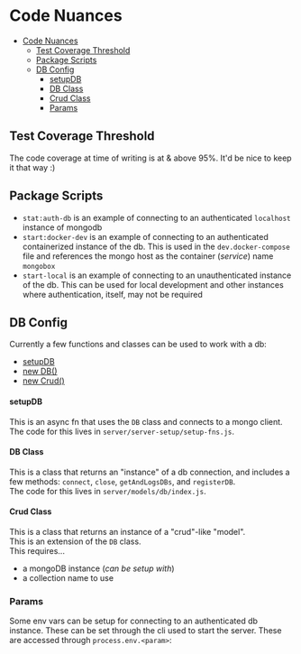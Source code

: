 # Code Nuances
- [Code Nuances](#code-nuances)
  - [Test Coverage Threshold](#test-coverage-threshold)
  - [Package Scripts](#package-scripts)
  - [DB Config](#db-config)
      - [setupDB](#setupdb)
      - [DB Class](#db-class)
      - [Crud Class](#crud-class)
    - [Params](#params)
## Test Coverage Threshold
The code coverage at time of writing is at & above 95%. It'd be nice to keep it that way :) 

## Package Scripts
- `stat:auth-db` is an example of connecting to an authenticated `localhost` instance of mongodb
- `start:docker-dev` is an example of connecting to an authenticated containerized instance of the db. This is used in the `dev.docker-compose` file and references the mongo host as the container (_service_) name `mongobox`
- `start-local` is an example of connecting to an unauthenticated instance of the db. This can be used for local development and other instances where authentication, itself, may not be required

## DB Config
Currently a few functions and classes can be used to work with a db: 
- [setupDB](#setupdb)
- [new DB()](#db-class)
- [new Crud()](#crud-class)
#### setupDB
This is an async fn that uses the `DB` class and connects to a mongo client.  
The code for this lives in `server/server-setup/setup-fns.js`.  

#### DB Class
This is a class that returns an "instance" of a db connection, and includes a few methods: `connect`, `close`, `getAndLogsDBs`, and `registerDB`.  
The code for this lives in `server/models/db/index.js`.  

#### Crud Class
This is a class that returns an instance of a "crud"-like "model".  
This is an extension of the `DB` class.  
This requires...
- a mongoDB instance (_can be setup with_)
- a collection name to use


### Params
Some env vars can be setup for connecting to an authenticated db instance. These can be set through the cli used to start the server. These are accessed through `process.env.<param>`:

